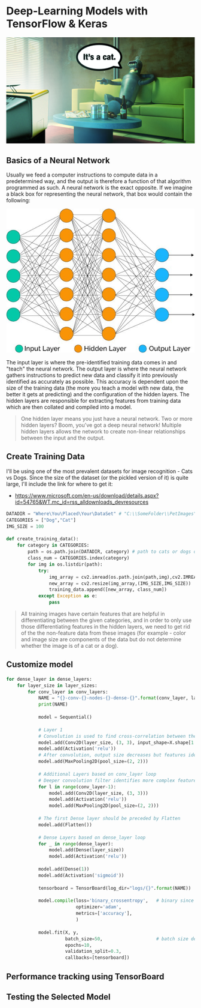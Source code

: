 # Deep-Learning Models with TensorFlow & Keras
<p align="center">
<img src="assets/robo_dude.png" width="625"/>
</p>

## Basics of a Neural Network
Usually we feed a computer instructions to compute data in a predetermined way, and the output is therefore a function of that algorithm programmed as such. A neural network is the exact opposite. If we imagine a black box for representing the neural network, that box would contain the following:

<p align="center">
<img src="assets/neural_network.jpeg" width="625"/>
</p>

The input layer is where the pre-identified training data comes in and "teach" the neural network. The output layer is where the neural network gathers instructions to predict new data and classify it into previously identified as accurately as possible. This accuracy is dependent upon the size of the training data (the more you teach a model with new data, the better it gets at predicting) and the configuration of the hidden layers. The hidden layers are responsible for extracting features from training data which are then collated and compiled into a model.

> One hidden layer means you just have a neural network. Two or more hidden layers? Boom, you've got a deep neural network! Multiple hidden layers allows the network to create non-linear relationships between the input and the output.

## Create Training Data
I'll be using one of the most prevalent datasets for image recognition - Cats vs Dogs. Since the size of the dataset (or the pickled version of it) is quite large, I'll include the link for where to get it:

- https://www.microsoft.com/en-us/download/details.aspx?id=54765&WT.mc_id=rss_alldownloads_devresources

```python
DATADIR = "Where\You\Placed\Your\DataSet" # "C:\\SomeFolder\\PetImages"
CATEGORIES = ["Dog","Cat"]
IMG_SIZE = 100

def create_training_data():
    for category in CATEGORIES:
        path = os.path.join(DATADIR, category) # path to cats or dogs dir
        class_num = CATEGORIES.index(category)
        for img in os.listdir(path):
            try:
                img_array = cv2.imread(os.path.join(path,img),cv2.IMREAD_GRAYSCALE) # grayscale because colour isn't a differentiating factor
                new_array = cv2.resize(img_array,(IMG_SIZE,IMG_SIZE))
                training_data.append([new_array, class_num])
            except Exception as e:
                pass
```

> All training images have certain features that are helpful in differentiating between the given categories, and in order to only use those differentiating features in the hidden layers, we need to get rid of the the non-feature data from these images (for example - color and image size are components of the data but do not determine whether the image is of a cat or a dog).

## Customize model
```python
for dense_layer in dense_layers:
    for layer_size in layer_sizes:
        for conv_layer in conv_layers:
            NAME = "{}-conv-{}-nodes-{}-dense-{}".format(conv_layer, layer_size, dense_layer, int(time.time()))
            print(NAME)

            model = Sequential()
            
            # Layer 1
            # Convolution is used to find cross-correlation between the filter and the image window
            model.add(Conv2D(layer_size, (3, 3), input_shape=X.shape[1:]))
            model.add(Activation('relu'))
            # After convolution, output size decreases but features identified increases number of output images, which requires sampling or pooling
            model.add(MaxPooling2D(pool_size=(2, 2)))

            # Additional Layers based on conv_layer loop
            # Deeper convolution filter identifies more complex features of the input image
            for l in range(conv_layer-1):
                model.add(Conv2D(layer_size, (3, 3)))
                model.add(Activation('relu'))
                model.add(MaxPooling2D(pool_size=(2, 2)))

            # The first Dense layer should be preceded by Flatten
            model.add(Flatten())

            # Dense Layers based on dense_layer loop
            for _ in range(dense_layer):
                model.add(Dense(layer_size))
                model.add(Activation('relu'))

            model.add(Dense(1))
            model.add(Activation('sigmoid'))

            tensorboard = TensorBoard(log_dir="logs/{}".format(NAME))

            model.compile(loss='binary_crossentropy',   # binary since data is dogs or cats
                          optimizer='adam',
                          metrics=['accuracy'],
                          )

            model.fit(X, y,
                      batch_size=50,                    # batch size depends on data size
                      epochs=10,
                      validation_split=0.3,
                      callbacks=[tensorboard])
```


## Performance tracking using TensorBoard

## Testing the Selected Model



